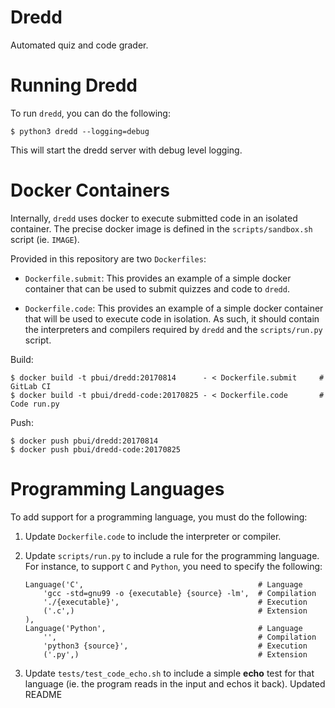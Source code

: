# Dredd

Automated quiz and code grader.

# Running Dredd

To run `dredd`, you can do the following:

    $ python3 dredd --logging=debug
    
This will start the dredd server with debug level logging.

# Docker Containers

Internally, `dredd` uses docker to execute submitted code in an isolated
container.  The precise docker image is defined in the `scripts/sandbox.sh`
script (ie. `IMAGE`).

Provided in this repository are two `Dockerfiles`:

- `Dockerfile.submit`: This provides an example of a simple docker container
  that can be used to submit quizzes and code to `dredd`.
    
- `Dockerfile.code`: This provides an example of a simple docker container that
  will be used to execute code in isolation.  As such, it should contain the
  interpreters and compilers required by `dredd` and the `scripts/run.py`
  script.

Build:

    $ docker build -t pbui/dredd:20170814      - < Dockerfile.submit     # GitLab CI
    $ docker build -t pbui/dredd-code:20170825 - < Dockerfile.code       # Code run.py

Push:

    $ docker push pbui/dredd:20170814
    $ docker push pbui/dredd-code:20170825
    
# Programming Languages

To add support for a programming language, you must do the following:

1. Update `Dockerfile.code` to include the interpreter or compiler.

2. Update `scripts/run.py` to include a rule for the programming language. For
   instance, to support `C` and `Python`, you need to specify the following:

    ```
    Language('C',                                       # Language
        'gcc -std=gnu99 -o {executable} {source} -lm',  # Compilation
        './{executable}',                               # Execution
        ('.c',)                                         # Extension
    ),
    Language('Python',                                  # Language
        '',                                             # Compilation
        'python3 {source}',                             # Execution
        ('.py',)                                        # Extension
    ```
    
3. Update `tests/test_code_echo.sh` to include a simple **echo** test for that
   language (ie. the program reads in the input and echos it back).
Updated README
